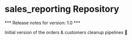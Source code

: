 # sales_reporting Repository

*** Release notes for version: 1.0 ***

Initial version of the orders & customers cleanup pipelines 🚀